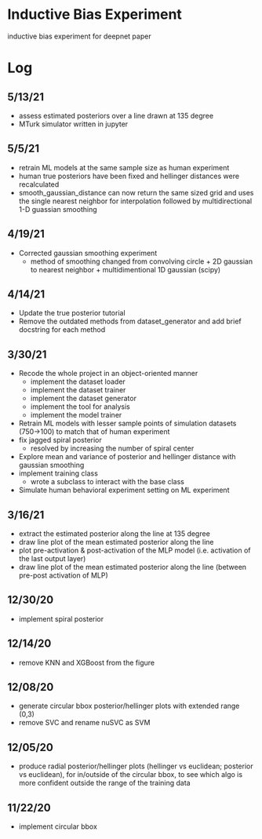 # Inductive Bias Experiment
inductive bias experiment for deepnet paper

# Log

## 5/13/21 
- assess estimated posteriors over a line drawn at 135 degree
- MTurk simulator written in jupyter

## 5/5/21
- retrain ML models at the same sample size as human experiment
- human true posteriors have been fixed and hellinger distances were recalculated
- smooth_gaussian_distance can now return the same sized grid and uses the single nearest neighbor for interpolation followed by multidirectional 1-D guassian smoothing

## 4/19/21
- Corrected gaussian smoothing experiment
    - method of smoothing changed from convolving circle + 2D gaussian to nearest neighbor + multidimentional 1D gaussian (scipy) 

## 4/14/21
- Update the true posterior tutorial
- Remove the outdated methods from dataset_generator and add brief docstring for each method

## 3/30/21
- Recode the whole project in an object-oriented manner 
    - implement the dataset loader
    - implement the dataset trainer
    - implement the dataset generator
    - implement the tool for analysis
    - implement the model trainer
- Retrain ML models with lesser sample points of simulation datasets (750->100) to match that of human experiment
- fix jagged spiral posterior
    - resolved by increasing the number of spiral center
- Explore mean and variance of posterior and hellinger distance with gaussian smoothing
- implement training class
    - wrote a subclass to interact with the base class
- Simulate human behavioral experiment setting on ML experiment

## 3/16/21
- extract the estimated posterior along the line at 135 degree
- draw line plot of the mean estimated posterior along the line
- plot pre-activation & post-activation of the MLP model (i.e. activation of the last output layer)
- draw line plot of the mean estimated posterior along the line (between pre-post activation of MLP)

## 12/30/20
- implement spiral posterior

<!-- 12/20/20 <br>

1. plot on the top row: class 1 likelihood, sample data, class 1 posterior
2. plot on bottom row: 3 estimated posteriors
3. make all the plots circular with radius 4
4. top row: show class 1 posterior curves
5. bottom row: show class 1 hellinger distance curves
6. for the posterior estimates, label with alg name & their mean hellinger distance -->

## 12/14/20
- remove KNN and XGBoost from the figure

## 12/08/20
- generate circular bbox posterior/hellinger plots with extended range (0,3) 
- remove SVC and rename nuSVC as SVM

## 12/05/20
- produce radial posterior/hellinger plots (hellinger vs euclidean; posterior vs euclidean), for in/outside of the circular bbox, to see which algo is more confident outside the range of the training data 

## 11/22/20
- implement circular bbox